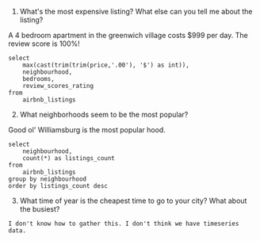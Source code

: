 1. What's the most expensive listing? What else can you tell me about the listing?

A 4 bedroom apartment in the greenwich village costs $999 per day. The review score is 100%!

```
select
	max(cast(trim(trim(price,'.00'), '$') as int)),
	neighbourhood,
	bedrooms,
	review_scores_rating
from
	airbnb_listings
```


2. What neighborhoods seem to be the most popular?

Good ol' Williamsburg is the most popular hood.

```
select
	neighbourhood,
	count(*) as listings_count
from
	airbnb_listings
group by neighbourhood
order by listings_count desc
```


3. What time of year is the cheapest time to go to your city? What about the busiest?

```
I don't know how to gather this. I don't think we have timeseries data.
```